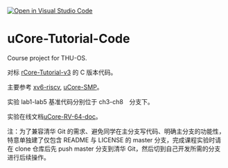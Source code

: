 [![Open in Visual Studio Code](https://classroom.github.com/assets/open-in-vscode-c66648af7eb3fe8bc4f294546bfd86ef473780cde1dea487d3c4ff354943c9ae.svg)](https://classroom.github.com/online_ide?assignment_repo_id=8927673&assignment_repo_type=AssignmentRepo)
# uCore-Tutorial-Code

Course project for THU-OS.

对标 [rCore-Tutorial-v3](https://github.com/rcore-os/rCore-Tutorial-v3/) 的 C 版本代码。

主要参考 [xv6-riscv](https://github.com/mit-pdos/xv6-riscv), [uCore-SMP](https://github.com/TianhuaTao/uCore-SMP)。

实验 lab1-lab5 基准代码分别位于 ch3-ch8　分支下。

实验在线文档[uCore-RV-64-doc](https://ucore-rv-64.github.io/uCore-RV-64-doc/)。

注：为了兼容清华 Git 的需求、避免同学在主分支写代码、明确主分支的功能性，特意单独建了仅包含 README 与 LICENSE 的 master 分支，完成课程实验时请在 clone 仓库后先 push master 分支到清华 Git，然后切到自己开发所需的分支进行后续操作。
